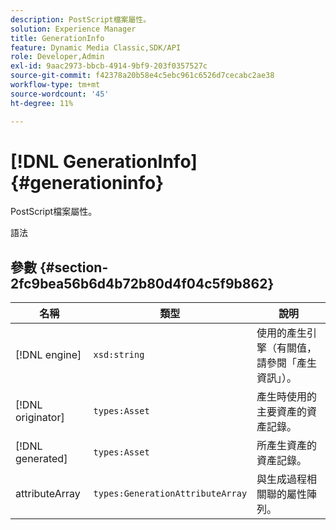 ```yaml
---
description: PostScript檔案屬性。
solution: Experience Manager
title: GenerationInfo
feature: Dynamic Media Classic,SDK/API
role: Developer,Admin
exl-id: 9aac2973-bbcb-4914-9bf9-203f0357527c
source-git-commit: f42378a20b58e4c5ebc961c6526d7cecabc2ae38
workflow-type: tm+mt
source-wordcount: '45'
ht-degree: 11%

---
```


# [!DNL GenerationInfo]{#generationinfo}

PostScript檔案屬性。

語法

## 參數 {#section-2fc9bea56b6d4b72b80d4f04c5f9b862}

| 名稱 | 類型 | 說明 |
|---|---|---|
| [!DNL engine] | `xsd:string` | 使用的產生引擎（有關值，請參閱「產生資訊」）。 |
| [!DNL originator] | `types:Asset` | 產生時使用的主要資產的資產記錄。 |
| [!DNL generated] | `types:Asset` | 所產生資產的資產記錄。 |
| attributeArray | `types:GenerationAttributeArray` | 與生成過程相關聯的屬性陣列。 |
